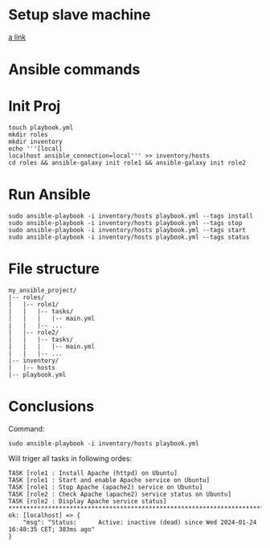 # Setup slave machine
[a link](https://www.youtube.com/watch?v=wwnQy4XVJ6I&list=WL&index=150)

# Ansible commands

# Init Proj
```
touch playbook.yml
mkdir roles
mkdir inventory
echo '''[local]
localhost ansible_connection=local''' >> inventory/hosts
cd roles && ansible-galaxy init role1 && ansible-galaxy init role2
```

# Run Ansible
```
sudo ansible-playbook -i inventory/hosts playbook.yml --tags install
sudo ansible-playbook -i inventory/hosts playbook.yml --tags stop
sudo ansible-playbook -i inventory/hosts playbook.yml --tags start
sudo ansible-playbook -i inventory/hosts playbook.yml --tags status
```

# File structure
```
my_ansible_project/
|-- roles/
|   |-- role1/
|   |   |-- tasks/
|   |   |   |-- main.yml
|   |   |-- ...
|   |-- role2/
|   |   |-- tasks/
|   |   |   |-- main.yml
|   |   |-- ...
|-- inventory/
|   |-- hosts
|-- playbook.yml
```

# Conclusions
Command:
```
sudo ansible-playbook -i inventory/hosts playbook.yml 
```
Will triger all tasks in following ordes:
```
TASK [role1 : Install Apache (httpd) on Ubuntu] 
TASK [role1 : Start and enable Apache service on Ubuntu] 
TASK [role1 : Stop Apache (apache2) service on Ubuntu] 
TASK [role2 : Check Apache (apache2) service status on Ubuntu] 
TASK [role2 : Display Apache service status] 
***********************************************************************************************************
ok: [localhost] => {
    "msg": "Status:      Active: inactive (dead) since Wed 2024-01-24 16:40:35 CET; 383ms ago"
}
```